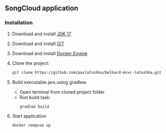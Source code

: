 ## SongCloud application

### Installation
1. Download and install [JDK 17](https://www.oracle.com/java/technologies/downloads/)
2. Download and install [GIT](https://git-scm.com/downloads)
3. Download and install [Docker Engine](https://docs.docker.com/engine/install/)
4. Clone the project:
   ```bash
   git clone https://github.com/pavlatushka/belhard-msvc-latushka.git
   ```

5. Build executable jars using gradlew.
   - Open terminal from cloned project folder
   - Run build task:
      ```bash
      gradlew build
      ```
6. Start application
    ```bash
    docker compose up
    ```
